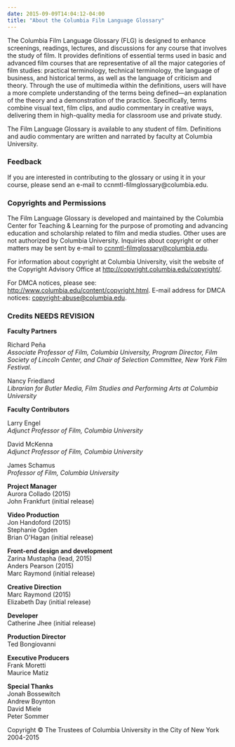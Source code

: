 ```yaml
---
date: 2015-09-09T14:04:12-04:00
title: "About the Columbia Film Language Glossary"
---
```


The Columbia Film Language Glossary (FLG) is designed to enhance screenings, readings, lectures, and discussions for any course that involves the study of film. It provides definitions of essential terms used in basic and advanced film courses that are representative of all the major categories of film studies: practical terminology, technical terminology, the language of business, and historical terms, as well as the language of criticism and theory. Through the use of multimedia within the definitions, users will have a more complete understanding of the terms being defined—an explanation of the theory and a demonstration of the practice. Specifically, terms combine visual text, film clips, and audio commentary in creative ways, delivering them in high-quality media for classroom use and private study.

The Film Language Glossary is available to any student of film. Definitions and audio commentary are written and narrated by faculty at Columbia University.

<div class="about-div" id="Feedback">
<h3>Feedback</h3>

<p>If you are interested in contributing to the glossary or using it in your course, please send an e-mail to ccnmtl-filmglossary@columbia.edu.</p>
</div>

### Copyrights and Permissions

The Film Language Glossary is developed and maintained by the Columbia Center for Teaching & Learning for the purpose of promoting and advancing education and scholarship related to film and media studies. Other uses are not authorized by Columbia University. Inquiries about copyright or other matters may be sent by e-mail to ccnmtl-filmglossary@columbia.edu.

For information about copyright at Columbia University, visit the website of the Copyright Advisory Office at <http://copyright.columbia.edu/copyright/>.

For DMCA notices, please see: http://www.columbia.edu/content/copyright.html. E-mail address for DMCA notices: <copyright-abuse@columbia.edu>.

<h3>Credits NEEDS REVISION</h3>

<p><b>Faculty Partners</b>
<p>Richard Pe&#241;a 	
<br />
<i>Associate Professor of Film, Columbia University, Program Director, Film Society of Lincoln Center, and Chair of Selection Committee, New York Film Festival. </i></p>
<p>
Nancy Friedland
<br />
<i>Librarian for Butler Media, Film Studies and Performing Arts at Columbia University</i></p></p>

<p><b>Faculty Contributors</b>
<p>Larry Engel<br />
<i>Adjunct Professor of Film, Columbia University</i></p>
<p>
David McKenna<br />
<i>Adjunct Professor of Film, Columbia University</i></p>
<p>
James Schamus<br />
<i>Professor of Film, Columbia University</i></p></p>

<p><b>Project Manager</b><br/>
Aurora Collado (2015)<br/>
John Frankfurt (initial release)</p>

<p><b>Video Production</b><br/>
Jon Handoford (2015)<br />
Stephanie Ogden<br />
Brian O'Hagan (initial release)<br />
</p>

<p><b>Front-end design and development</b><br/>
Zarina Mustapha (lead, 2015)<br />
Anders Pearson (2015)<br />
Marc Raymond (initial release)
</p>

<p><b>Creative Direction</b><br/>
Marc Raymond (2015)<br />
Elizabeth Day (initial release)</p>

<p><b>Developer</b><br/>
Catherine Jhee (initial release)</p>

<p><b>Production Director</b><br/>
Ted Bongiovanni</p>

<p><b>Executive Producers</b><br/>
Frank Moretti<br />
Maurice Matiz</p>

<p><b>Special Thanks</b><br/>
Jonah Bossewitch<br />
Andrew Boynton<br />
David Miele<br />
Peter Sommer</p>

<p>Copyright &copy; The Trustees of Columbia University in the City of New York 2004-2015</p>
